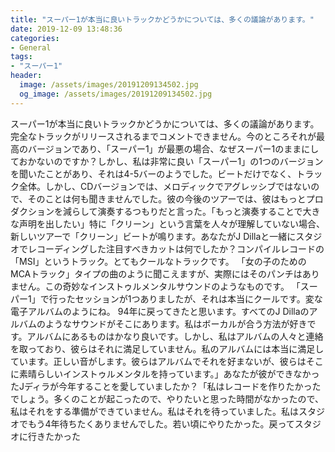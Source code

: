 ```yaml
---
title: "スーパー1が本当に良いトラックかどうかについては、多くの議論があります。"
date: 2019-12-09 13:48:36
categories:
- General
tags:
- "スーパー1"
header:
  image: /assets/images/20191209134502.jpg
  og_image: /assets/images/20191209134502.jpg
---
```


スーパー1が本当に良いトラックかどうかについては、多くの議論があります。完全なトラックがリリースされるまでコメントできません。今のところそれが最高のバージョンであり、「スーパー1」が最悪の場合、なぜスーパー1のままにしておかないのですか？しかし、私は非常に良い「スーパー1」の1つのバージョンを聞いたことがあり、それは4-5バーのようでした。ビートだけでなく、トラック全体。しかし、CDバージョンでは、メロディックでアグレッシブではないので、そのことは何も聞きませんでした。彼の今後のツアーでは、彼はもっとプロダクションを減らして演奏するつもりだと言った。「もっと演奏することで大きな声明を出したい」特に「クリーン」という言葉を人々が理解していない場合、新しいツアーで「クリーン」ビートが鳴ります。あなたがJ Dillaと一緒にスタジオでレコーディングした注目すべきカットは何でしたか？コンパイルレコードの「MSI」というトラック。とてもクールなトラックです。 「女の子のためのMCAトラック」タイプの曲のように聞こえますが、実際にはそのパンチはありません。この奇妙なインストゥルメンタルサウンドのようなものです。 「スーパー1」で行ったセッションが1つありましたが、それは本当にクールです。変な電子アルバムのようにね。 94年に戻ってきたと思います。すべてのJ Dillaのアルバムのようなサウンドがそこにあります。私はボーカルが合う方法が好きです。アルバムにあるものはかなり良いです。しかし、私はアルバムの人々と連絡を取っており、彼らはそれに満足していません。私のアルバムには本当に満足しています。正しい音がします。彼らはアルバムでそれを好まないが、彼らはそこに素晴らしいインストゥルメンタルを持っています。」あなたが彼ができなかったJディラが今年することを愛していましたか？「私はレコードを作りたかったでしょう。多くのことが起こったので、やりたいと思った時間がなかったので、私はそれをする準備ができていません。私はそれを待っていました。私はスタジオでもう4年待ちたくありませんでした。若い頃にやりたかった。戻ってスタジオに行きたかった
